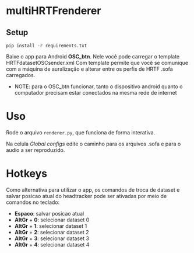 # multiHRTFrenderer

## Setup

```
pip install -r requirements.txt

```

Baixe o app para Android **OSC_btn**. Nele você pode carregar o template HRTFdatasetOSCsender.xml
Com template permite que você se comunique com a máquina de auralização e alterar entre os perfis de HRTF .sofa carregados.

- NOTE: para o OSC_btn funcionar, tanto o dispositivo android quanto o computador precisam estar conectados na mesma rede de internet


# Uso

Rode o arquivo ```renderer.py```, que funciona de forma interativa.


Na celula *Global configs* edite o caminho para os arquivos .sofa e para o audio a ser reproduzido.


# Hotkeys

Como alternativa para utilizar o app, os comandos de troca de dataset e salvar posicao atual do headtracker pode ser ativadas por meio de comandos no teclado:

- **Espaco**: salvar posicao atual
- **AltGr** + **0**: selecionar dataset 0 
- **AltGr** + **1**: selecionar dataset 1
- **AltGr** + **2**: selecionar dataset 2 
- **AltGr** + **3**: selecionar dataset 3 
- **AltGr** + **4**: selecionar dataset 4 


